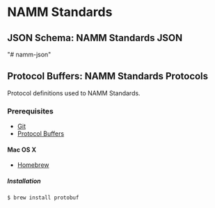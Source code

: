 # NAMM Standards

## JSON Schema: NAMM Standards JSON

"# namm-json"

## Protocol Buffers: NAMM Standards Protocols

Protocol definitions used to NAMM Standards.

### Prerequisites

* [Git](http://git-scm.com/)
* [Protocol Buffers](https://developers.google.com/protocol-buffers/)

#### Mac OS X

* [Homebrew](http://brew.sh/)

##### Installation

```
$ brew install protobuf
```
